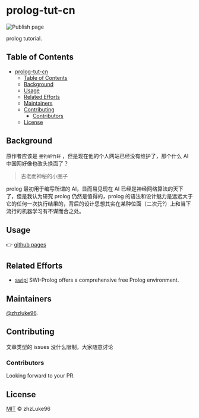 # prolog-tut-cn

![Publish page](https://github.com/zhzLuke96/prolog-tut-cn/workflows/Publish%20page/badge.svg?branch=master)

prolog tutorial.

## Table of Contents

- [prolog-tut-cn](#prolog-tut-cn)
  - [Table of Contents](#table-of-contents)
  - [Background](#background)
  - [Usage](#usage)
  - [Related Efforts](#related-efforts)
  - [Maintainers](#maintainers)
  - [Contributing](#contributing)
    - [Contributors](#contributors)
  - [License](#license)

## Background

原作者应该是 `垂钓听竹轩` ，但是现在他的个人网站已经没有维护了，那个什么 AI 中国网好像也改头换面了？

> 古老而神秘的小圈子

prolog 最初用于编写所谓的 AI，显而易见现在 AI 已经是神经网络算法的天下了，但是我认为研究 prolog 仍然是值得的，prolog 的语法和设计魅力是远远大于它的任何一次执行结果的，背后的设计思想其实在某种位面（二次元?）上和当下流行的机器学习有不谋而合之处。

## Usage

👉 [github pages](https://zhzluke96.github.io/prolog-tut-cn/)

## Related Efforts

- [swipl](https://github.com/SWI-Prolog/swipl) SWI-Prolog offers a comprehensive free Prolog environment.

## Maintainers

[@zhzluke96](https://github.com/zhzluke96).

## Contributing

文章类型的 issues 没什么限制，大家随意讨论

### Contributors

Looking forward to your PR.

## License

[MIT](https://github.com/zhzLuke96/prolog-tut-cn/blob/master/LICENSE) © zhzLuke96
